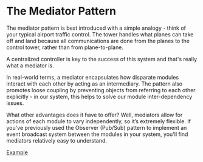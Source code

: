 # The Mediator Pattern

The mediator pattern is best introduced with a simple analogy - think of your typical airport traffic control. The tower handles what planes can take off and land because all communications are done from the planes to the control tower, rather than from plane-to-plane.

A centralized controller is key to the success of this system and that's really what a mediator is.

In real-world terms, a mediator encapsulates how disparate modules interact with each other by acting as an intermediary. The pattern also promotes loose coupling by preventing objects from referring to each other explicitly - in our system, this helps to solve our module inter-dependency issues.

What other advantages does it have to offer? Well, mediators allow for actions of each module to vary independently, so it’s extremely flexible. If you've previously used the Observer (Pub/Sub) pattern to implement an event broadcast system between the modules in your system, you'll find mediators relatively easy to understand.

[Example](./mediator.ts)
